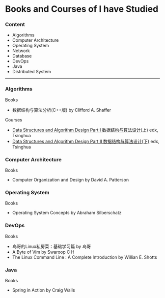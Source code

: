 # Books and Courses of I have Studied

### Content

- Algorithms
- Computer Architecture
- Operating System
- Network
- Database
- DevOps
- Java
- Distributed System



---



### Algorithms

Books

- 数据结构与算法分析(C++版) by Clifford A. Shaffer

Courses

- [Data Structures and Algorithm Design Part I 数据结构与算法设计(上)](https://courses.edx.org/courses/course-v1:TsinghuaX+30240184.1x+3T2017/course/) edx, Tsinghua
- [Data Structures and Algorithm Design Part II 数据结构与算法设计(下)](https://courses.edx.org/courses/course-v1:TsinghuaX+30240184.2x+3T2017/course/)  edx, Tsinghua



### Computer Architecture

Books

- Computer Organization and Design by David A. Patterson



### Operating System

Books

- Operating System Concepts by Abraham Silberschatz



### DevOps

Books

- 鸟哥的Linux私房菜：基础学习篇 by 鸟哥
- A Byte of Vim by Swaroop C H
- The Linux Command Line : A Complete Introduction by Willian E. Shotts



### Java

Books

- Spring in Action by Craig Walls